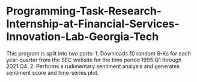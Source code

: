 # Programming-Task-Research-Internship-at-Financial-Services-Innovation-Lab-Georgia-Tech
This program is split into two parts: 1. Downloads 10 random 8-Ks for each year-quarter from the SEC website for the time period 1995:Q1 through 2021:Q4. 2. Performs a rudimentary sentiment analysis and generates sentiment score and time-series plot.
